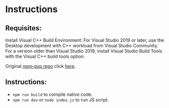 <!DOCTYPE html>
<html lang="en">
<head>
<meta charset="UTF-8">
<meta name="viewport" content="width=device-width, initial-scale=1.0">
<h1>Instructions</h1>
</head>
<body>

<h2>Requisites:</h2>
<p>Install Visual C++ Build Environment: For Visual Studio 2019 or later, use the Desktop development with C++ workload from Visual Studio Community. For a version older than Visual Studio 2019, install Visual Studio Build Tools with the Visual C++ build tools option.</p>

<p>Original <a href="https://github.com/nodejs/node-gyp">npm-gyp repo</a> click <a href="https://github.com/nodejs/node-gyp">here</a>.</p>

<h2>Instructions:</h2>
<ul>
  <li><code>npm run build</code> to compile native code.</li>
  <li><code>npm run dev</code> or <code>node index.js</code> to run JS script.</li>
</ul>

</body>
</html>
